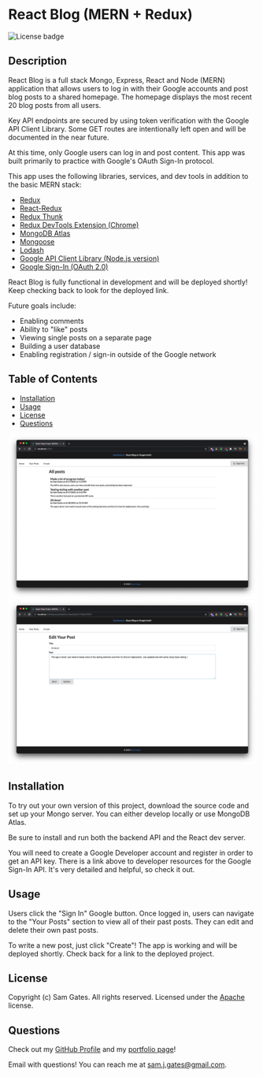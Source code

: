 # React Blog (MERN + Redux)

![License badge](https://img.shields.io/badge/license-Apache-blue)

## Description

React Blog is a full stack Mongo, Express, React and Node (MERN) application that allows users to log in with their Google accounts and post blog posts to a shared homepage. The homepage displays the most recent 20 blog posts from all users.

Key API endpoints are secured by using token verification with the Google API Client Library. Some GET routes are intentionally left open and will be documented in the near future.

At this time, only Google users can log in and post content. This app was built primarily to practice with Google's OAuth Sign-In protocol.

This app uses the following libraries, services, and dev tools in addition to the basic MERN stack:

- [Redux](https://www.npmjs.com/package/redux)
- [React-Redux](https://www.npmjs.com/package/react-redux)
- [Redux Thunk](https://www.npmjs.com/package/redux-thunk)
- [Redux DevTools Extension (Chrome)](https://www.npmjs.com/package/redux-devtools-extension)
- [MongoDB Atlas](https://www.mongodb.com/cloud/atlas)
- [Mongoose](https://www.npmjs.com/package/mongoose)
- [Lodash](https://www.npmjs.com/package/lodash)
- [Google API Client Library (Node.js version)](https://developers.google.com/identity/sign-in/web/backend-auth)
- [Google Sign-In (OAuth 2.0)](https://developers.google.com/identity/sign-in/web/sign-in)

React Blog is fully functional in development and will be deployed shortly! Keep checking back to look for the deployed link.

Future goals include:

- Enabling comments
- Ability to "like" posts
- Viewing single posts on a separate page
- Building a user database
- Enabling registration / sign-in outside of the Google network

## Table of Contents

- [Installation](#installation)
- [Usage](#usage)
- [License](#license)
- [Questions](#questions)

![signed in](screen1.png)
![signed out](screen2.png)

## Installation

To try out your own version of this project, download the source code and set up your Mongo server. You can either develop locally or use MongoDB Atlas.

Be sure to install and run both the backend API and the React dev server.

You will need to create a Google Developer account and register in order to get an API key. There is a link above to developer resources for the Google Sign-In API. It's very detailed and helpful, so check it out.

## Usage

Users click the "Sign In" Google button. Once logged in, users can navigate to the "Your Posts" section to view all of their past posts. They can edit and delete their own past posts.

To write a new post, just click "Create"! The app is working and will be deployed shortly. Check back for a link to the deployed project.

## License

Copyright (c) Sam Gates. All rights reserved.
Licensed under the [Apache](https://www.apache.org/licenses/LICENSE-2.0.txt) license.

## Questions

Check out my [GitHub Profile](https://github.com/sg0703) and my [portfolio page](https://samgates.io)!

Email with questions! You can reach me at sam.j.gates@gmail.com.
